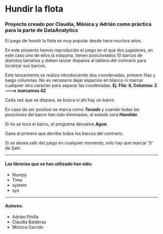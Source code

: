 # Hundir la flota
### Proyecto creado por Claudia, Mónica y Adrián como práctica para la parte de DataAnalytics

El juego de hundir la flota es muy popular desde hace muchos años.

En este proyecto hemos reproducido el juego en el que dos jugadores, en este caso uno de ellos la máquina, tienen posicionados 10 barcos de distintos tamaños y deben lanzar disparos al tablero del contrario para localizar sus barcos.

Este lanzamiento se realiza introduciendo dos coordenadas, primero filas y luego columnas. No es necesario dejar espacios en blanco ni marcar cualquier otro caracter para separar las coodenadas. **Ej. Fila: 4, Columna: 2 ---> marcamos 42**

Cada vez que se dispara, se busca si ahí hay un barco.

En caso de ser positivo se marca como ***Tocado*** y cuando todas las posiciones del barco han sido eliminadas, el estado será ***Hundido***.

Si no se toca el barco, el programa devuelve ***Agua***.

Gana el primero que derribe todos los barcos del contrario.

Si se desea salir del juego en cualquier momento, solo hay que marcar 'S' de Salir.

---

#### **Las librerias que se han utilizado han sido:**

+ Numpy
+ Time
+ system
+ sys

---

#### **Autores:**

+ Adrián Pinilla
+ Claudia Balderas
+ Mónica Garrido
